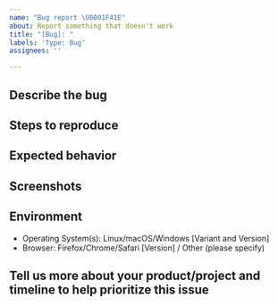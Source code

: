 ```yaml
---
name: "Bug report \U0001F41E"
about: Report something that doesn't work
title: "[Bug]: "
labels: 'Type: Bug'
assignees: ''

---
```


<!--
A Bug is a superset of regressions, but it doesn't have to have worked on Service Catalog previously. Please provide as much relevant info as possible.

Before opening a new issue, please search existing issues https://github.com/1-Platform/service-catalog/issues
-->

## Describe the bug

<!-- A clear and concise description of what the bug is. -->

## Steps to reproduce

<!--
1. Do '...'
2. Click on '....'
3. See error

For the fastest support, provide a working demo or minimal reproduction using tools such as [codepen](https://codepen.io/) or [jsfiddle](https://jsfiddle.net/)
-->

## Expected behavior

<!-- A clear and concise description of what you expected to happen. -->

## Screenshots

<!-- If applicable, add screenshots to help explain your problem. -->

## Environment

- Operating System(s): Linux/macOS/Windows [Variant and Version]
- Browser: Firefox/Chrome/Safari [Version] / Other (please specify)

## Tell us more about your product/project and timeline to help prioritize this issue

<!--
* What product/project does this impact?
* List product/project release(s) and timelines.
* Is this a customer reported blocking issue?
-->
